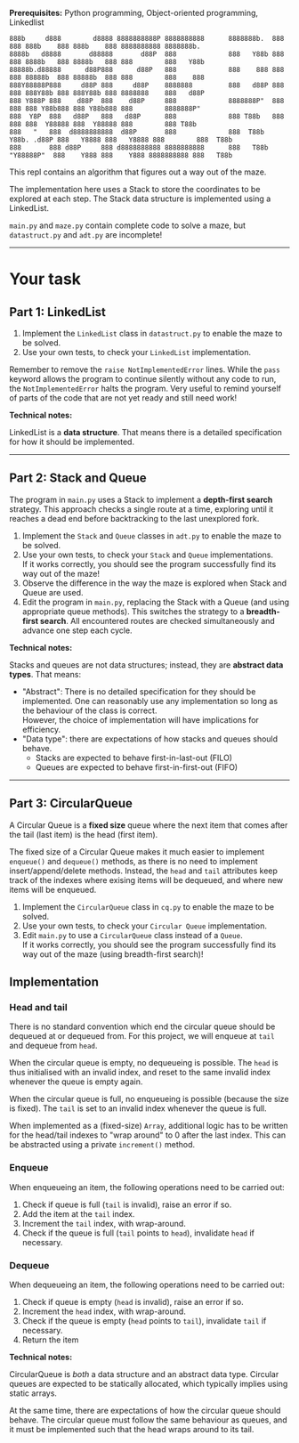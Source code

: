 **Prerequisites:** Python programming, Object-oriented programming, Linkedlist

```
888b     d888        d8888 8888888888P 8888888888      8888888b.  888     888 888b    888 888b    888 8888888888 8888888b.  
8888b   d8888       d88888       d88P  888             888   Y88b 888     888 8888b   888 8888b   888 888        888   Y88b 
88888b.d88888      d88P888      d88P   888             888    888 888     888 88888b  888 88888b  888 888        888    888 
888Y88888P888     d88P 888     d88P    8888888         888   d88P 888     888 888Y88b 888 888Y88b 888 8888888    888   d88P 
888 Y888P 888    d88P  888    d88P     888             8888888P"  888     888 888 Y88b888 888 Y88b888 888        8888888P"  
888  Y8P  888   d88P   888   d88P      888             888 T88b   888     888 888  Y88888 888  Y88888 888        888 T88b   
888   "   888  d8888888888  d88P       888             888  T88b  Y88b. .d88P 888   Y8888 888   Y8888 888        888  T88b  
888       888 d88P     888 d8888888888 8888888888      888   T88b  "Y88888P"  888    Y888 888    Y888 8888888888 888   T88b 
```

This repl contains an algorithm that figures out a way out of the maze.

The implementation here uses a Stack to store the coordinates to be explored at each step. The Stack data structure is implemented using a LinkedList.

`main.py` and `maze.py` contain complete code to solve a maze, but `datastruct.py` and `adt.py` are incomplete!

----------

# Your task

## Part 1: LinkedList

1. Implement the `LinkedList` class in `datastruct.py` to enable the maze to be solved.
2. Use your own tests, to check your `LinkedList` implementation.

Remember to remove the `raise NotImplementedError` lines. While the `pass` keyword allows the program to continue silently without any code to run, the `NotImplementedError` halts the program. Very useful to remind yourself of parts of the code that are not yet ready and still need work!

**Technical notes:**

LinkedList is a **data structure**. That means there is a detailed specification for how it should be implemented.

----------

## Part 2: Stack and Queue

The program in `main.py` uses a Stack to implement a **depth-first search** strategy. This approach checks a single route at a time, exploring until it reaches a dead end before backtracking to the last unexplored fork.

1. Implement the `Stack` and `Queue` classes in `adt.py` to enable the maze to be solved.
2. Use your own tests, to check your `Stack` and `Queue` implementations.  
If it works correctly, you should see the program successfully find its way out of the maze!
3. Observe the difference in the way the maze is explored when Stack and Queue are used.
4. Edit the program in `main.py`, replacing the Stack with a Queue (and using appropriate queue methods). This switches the strategy to a **breadth-first search**. All encountered routes are checked simultaneously and advance one step each cycle.

**Technical notes:**

Stacks and queues are not data structures; instead, they are **abstract data types**. That means:

- "Abstract": There is no detailed specification for they should be implemented. One can reasonably use any implementation so long as the behaviour of the class is correct.  
  However, the choice of implementation will have implications for efficiency.
- "Data type": there are expectations of how stacks and queues should behave.
  - Stacks are expected to behave first-in-last-out (FILO)
  - Queues are expected to behave first-in-first-out (FIFO)

----------

## Part 3: CircularQueue

A Circular Queue is a **fixed size** queue where the next item that comes after the tail (last item) is the head (first item).

The fixed size of a Circular Queue makes it much easier to implement `enqueue()` and `dequeue()` methods, as there is no need to implement insert/append/delete methods. Instead, the `head` and `tail` attributes keep track of the indexes where exising items will be dequeued, and where new items will be enqueued.

1. Implement the `CircularQueue` class in `cq.py` to enable the maze to be solved.
2. Use your own tests, to check your `Circular Queue` implementation.
3. Edit `main.py` to use a `CircularQueue` class instead of a `Queue`.  
If it works correctly, you should see the program successfully find its way out of the maze (using breadth-first search)!

## Implementation

### Head and tail
There is no standard convention which end the circular queue should be dequeued at or dequeued from. For this project, we will enqueue at `tail` and dequeue from `head`.

When the circular queue is empty, no dequeueing is possible. The `head` is thus initialised with an invalid index, and reset to the same invalid index whenever the queue is empty again.

When the circular queue is full, no enqueueing is possible (because the size is fixed). The `tail` is set to an invalid index whenever the queue is full.

When implemented as a (fixed-size) `Array`, additional logic has to be written for the head/tail indexes to "wrap around" to 0 after the last index. This can be abstracted using a private `increment()` method.

### Enqueue

When enqueueing an item, the following operations need to be carried out:

1. Check if queue is full (`tail` is invalid), raise an error if so.
2. Add the item at the `tail` index.
3. Increment the `tail` index, with wrap-around.
4. Check if the queue is full (`tail` points to `head`), invalidate `head` if necessary.

### Dequeue

When dequeueing an item, the following operations need to be carried out:

1. Check if queue is empty (`head` is invalid), raise an error if so.
2. Increment the `head` index, with wrap-around.
3. Check if the queue is empty (`head` points to `tail`), invalidate `tail` if necessary.
4. Return the item

**Technical notes:**

CircularQueue is *both* a data structure and an abstract data type. Circular queues are expected to be statically allocated, which typically implies using static arrays.

At the same time, there are expectations of how the circular queue should behave. The circular queue must follow the same behaviour as queues, and it must be implemented such that the head wraps around to its tail.